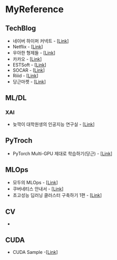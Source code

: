 # MyReference

<!--[[Link]()] -->

## TechBlog
- 네이버 하이퍼 커넥트 - [[Link](https://hyperconnect.github.io/)]
- Netflix - [[Link](https://netflixtechblog.com/)]
- 우아한 형제들 - [[Link](https://techblog.woowahan.com/)]
- 카카오 - [[Link](https://tech.kakao.com/blog/)]
- ESTSoft - [[Link](https://blog.est.ai/)]
- SOCAR - [[Link](https://tech.socarcorp.kr/)]
- Riiid - [[Link](https://riiidtechblog.medium.com/)]
- 당근마켓 - [[Link](https://medium.com/daangn)]

## ML/DL
### XAI
- 늦깍이 대학원생의 인공지능 연구실 - [[Link](https://eair.tistory.com/category/%ED%95%B4%EC%84%9D%ED%95%A0%20%EC%88%98%20%EC%9E%88%EB%8A%94%20%EA%B8%B0%EA%B3%84%ED%95%99%EC%8A%B5)]

## PyTroch
- PyTorch Multi-GPU 제대로 학습하기(당근) - [[Link](https://medium.com/daangn/pytorch-multi-gpu-%ED%95%99%EC%8A%B5-%EC%A0%9C%EB%8C%80%EB%A1%9C-%ED%95%98%EA%B8%B0-27270617936b)]


## MLOps
- 모두의 MLOps - [[Link](https://mlops-for-all.github.io/docs/prologue/welcome/)]
- 쿠버네티스 안내서 - [[Link](https://subicura.com/k8s/)] 
- 초고성능 딥러닝 클러스터 구축하기 1편 - [[Link](https://hyperconnect.github.io/2020/12/21/deep-learning-cluster-1.html)] 

## CV
-

## CUDA
- CUDA Sample -[[Link](https://github.com/NVIDIA/cuda-samples)]
